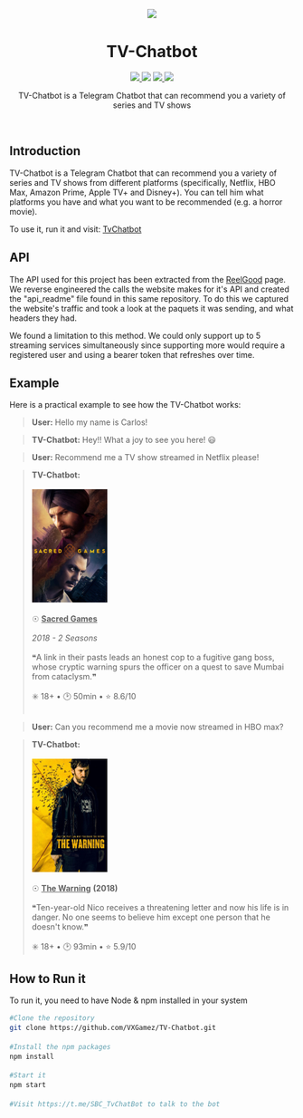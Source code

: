 <p align="center">
  <img src="https://raw.githubusercontent.com/VXGamez/TV-Chatbot/tree/main/media/logo.png">
</p>
<h1 align="center">TV-Chatbot</h1>

<p align="center">
  <a href="https://nodejs.org">
    <img src="https://img.shields.io/badge/node.js-17.8-orange">
  </a
  <a href="https://github.com/VXGamez/TV-Chatbot/tree/main/LICENSE">
    <img src="https://img.shields.io/badge/License-BSD%203-lightgrey.svg">
  </a>
  <a href="https://github.com/VXGamez/TV-Chatbot/tree/main">
    <img src="https://img.shields.io/badge/Development Stage-blue.svg">
  </a>
  <a href="https://opensource.org/licenses/BSD-3-Clause">
    <img src="https://img.shields.io/badge/Open%20Source-%E2%9D%A4-brightgreen.svg">
  </a>
</p>

<p align="center">
    TV-Chatbot is a Telegram Chatbot that can recommend you a variety of series and TV shows
</p>
<br>

## Introduction
TV-Chatbot is a Telegram Chatbot that can recommend you a variety of series and TV shows from different platforms (specifically,
Netflix, HBO Max, Amazon Prime, Apple TV+ and Disney+).
You can tell him what platforms you have and what you want to be recommended (e.g. a horror movie).

To use it, run it and visit: [TvChatbot](https://t.me/SBC_TvChatBot)

## API

The API used for this project has been extracted from the [ReelGood](https://reelgood.com/roulette) page. We reverse engineered the calls the website makes for it's API and created the "api_readme" file found in this same repository. To do this we captured the website's traffic and took a look at the paquets it was sending, and what headers they had.

We found a limitation to this method. We could only support up to 5 streaming services simultaneously since supporting more would require a registered user and using a bearer token that refreshes over time.

## Example

Here is a practical example to see how the TV-Chatbot works:

> **User:** Hello my name is Carlos!

> **TV-Chatbot:** Hey!! What a joy to see you here! 😃

> **User:** Recommend me a TV show streamed in Netflix please!

> **TV-Chatbot:** 
<br><br><img src="/media/movies/movie2.jpg" height=200px><br><br>
☉ <b><u>Sacred Games</u></b><br><br>
<i>2018 - 2 Seasons</i><br><br>
❝A link in their pasts leads an honest cop to a fugitive gang boss, whose cryptic warning spurs the officer on a quest to save Mumbai from cataclysm.❞<br><br>
✳️ 18+  •  🕑 50min  •  ⭐ 8.6/10<br><br>

> **User:** Can you recommend me a movie now streamed in HBO max?

> **TV-Chatbot:**
<br><br><img src="/media/movies/movie1.jpg" height=200px><br><br>
☉ <b><u>The Warning</u></b> <b>(2018)</b><br><br>
❝Ten-year-old Nico receives a threatening letter and now his life is in danger. No one seems to believe him except one person that he doesn't know.❞<br><br>
✳️ 18+  •  🕑 93min  •  ⭐ 5.9/10

## How to Run it
To run it, you need to have Node & npm installed in your system
```bash
#Clone the repository
git clone https://github.com/VXGamez/TV-Chatbot.git

#Install the npm packages
npm install

#Start it
npm start

#Visit https://t.me/SBC_TvChatBot to talk to the bot
```



